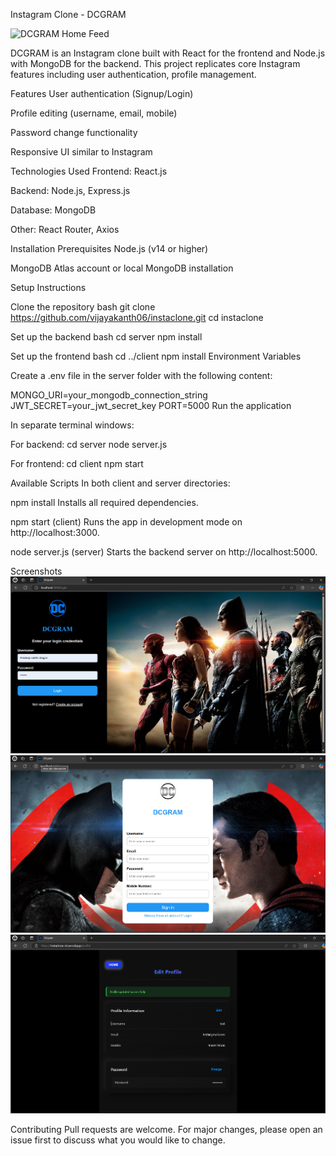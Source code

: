 Instagram Clone - DCGRAM

![DCGRAM Home Feed](hhttps://github.com/vijayakanth06/instaclone/blob/master/readme_images/home.png)

DCGRAM is an Instagram clone built with React for the frontend and Node.js with MongoDB for the backend. This project replicates core Instagram features including user authentication, profile management.

Features
User authentication (Signup/Login)

Profile editing (username, email, mobile)

Password change functionality

Responsive UI similar to Instagram

Technologies Used
Frontend: React.js

Backend: Node.js, Express.js

Database: MongoDB

Other: React Router, Axios

Installation
Prerequisites
Node.js (v14 or higher)

MongoDB Atlas account or local MongoDB installation


Setup Instructions

Clone the repository
bash
git clone https://github.com/vijayakanth06/instaclone.git
cd instaclone


Set up the backend
bash
cd server
npm install

Set up the frontend
bash
cd ../client
npm install
Environment Variables

Create a .env file in the server folder with the following content:

MONGO_URI=your_mongodb_connection_string
JWT_SECRET=your_jwt_secret_key
PORT=5000
Run the application

In separate terminal windows:

For backend:
cd server
node server.js


For frontend:
cd client
npm start


Available Scripts
In both client and server directories:

npm install
Installs all required dependencies.

npm start (client)
Runs the app in development mode on http://localhost:3000.

node server.js (server)
Starts the backend server on http://localhost:5000.

Screenshots
![DCGRAM Login Screen](https://github.com/vijayakanth06/instaclone/blob/master/readme_images/login.png)
![DCGRAM signin Screen](https://github.com/vijayakanth06/instaclone/blob/master/readme_images/signin.png)
![DCGRAM profile Screen](https://github.com/vijayakanth06/instaclone/blob/master/readme_images/profile.png)

Contributing
Pull requests are welcome. For major changes, please open an issue first to discuss what you would like to change.

